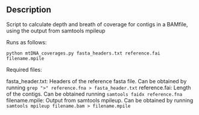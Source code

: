 ## Description

Script to calculate depth and breath of coverage for contigs in a BAMfile, using the output from samtools mpileup

Runs as follows:
```
python mtDNA_coverages.py fasta_headers.txt reference.fai filename.mpile
```

Required files:

fasta_header.txt: Headers of the reference fasta file. Can be obtained by running ```grep ">" reference.fna > fasta_header.txt```
reference.fai: Length of the contigs. Can be obtained running ```samtools faidx reference.fna```
filename.mpile: Output from samtools mpileup. Can be obtained by running ```samtools mpileup filename.bam > filename.mpile```
